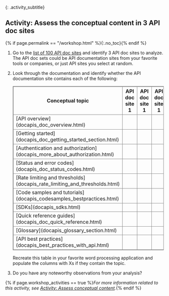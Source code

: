 {: .activity_subtitle}
## <i class="fa fa-user-circle"></i> Activity: Assess the conceptual content in 3 API doc sites
{% if page.permalink == "/workshop.html" %}{:.no_toc}{% endif %}

1.  Go to the [list of 100 API doc sites](pubapis_apilist.html) and identify 3 API doc sites to analyze. The API doc sets could be API documentation sites from your favorite tools or companies, or just API sites you select at random.
2.  Look through the documentation and identify whether the API documentation site contains each of the following:

    <style>
    table, th, td {
       border: 1px solid gray;
    }
    </style>
    <table >
       <colgroup>
          <col width="40%" />
          <col width="20%" />
          <col width="20%" />
          <col width="20%" />
       </colgroup>
       <thead>
          <tr>
             <th markdown="span">Conceptual topic</th>
             <th markdown="span">API doc site 1</th>
             <th markdown="span">API doc site 1</th>
             <th markdown="span">API doc site 1</th>
          </tr>
       </thead>
       <tbody>
          <tr>
             <td markdown="span">[API overview](docapis_doc_overview.html)</td>
             <td markdown="span"></td>
             <td markdown="span"></td>
             <td markdown="span"></td>
          </tr>
          <tr>
             <td markdown="span">[Getting started](docapis_doc_getting_started_section.html)</td>
             <td markdown="span"></td>
             <td markdown="span"></td>
             <td markdown="span"></td>
          </tr>
          <tr>
             <td markdown="span">[Authentication and authorization](docapis_more_about_authorization.html)</td>
             <td markdown="span"></td>
             <td markdown="span"></td>
             <td markdown="span"></td>
          </tr>
          <tr>
             <td markdown="span">[Status and error codes](docapis_doc_status_codes.html)</td>
             <td markdown="span"></td>
             <td markdown="span"></td>
             <td markdown="span"></td>
          </tr>
          <tr>
             <td markdown="span">[Rate limiting and thresholds](docapis_rate_limiting_and_thresholds.html)</td>
             <td markdown="span"></td>
             <td markdown="span"></td>
             <td markdown="span"></td>
          </tr>
          <tr>
             <td markdown="span">[Code samples and tutorials](docapis_codesamples_bestpractices.html)</td>
             <td markdown="span"></td>
             <td markdown="span"></td>
             <td markdown="span"></td>
          </tr>
          <tr>
             <td markdown="span">[SDKs](docapis_sdks.html)</td>
             <td markdown="span"></td>
             <td markdown="span"></td>
             <td markdown="span"></td>
          </tr>
          <tr>
             <td markdown="span">[Quick reference guides](docapis_doc_quick_reference.html)</td>
             <td markdown="span"></td>
             <td markdown="span"></td>
             <td markdown="span"></td>
          </tr>
          <tr>
          <td markdown="span">[Glossary](docapis_glossary_section.html)</td>
             <td markdown="span"></td>
             <td markdown="span"></td>
             <td markdown="span"></td>
          </tr>
          <tr>
          <td markdown="span">[API best practices](docapis_best_practices_with_api.html)</td>
             <td markdown="span"></td>
             <td markdown="span"></td>
             <td markdown="span"></td>
          </tr>
       </tbody>
    </table>    

    Recreate this table in your favorite word processing application and populate the columns with Xs if they contain the topic.

3.  Do you have any noteworthy observations from your analysis?

{% if page.workshop_activities == true %}*For more information related to this activity, see [Activity: Assess conceptual content](docapis_concept_activity.html).*{% endif %}
